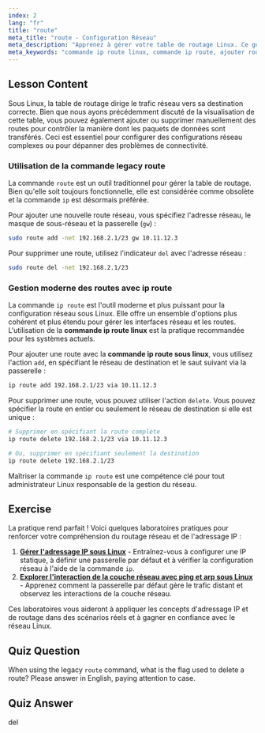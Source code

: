```yaml
---
index: 2
lang: "fr"
title: "route"
meta_title: "route - Configuration Réseau"
meta_description: "Apprenez à gérer votre table de routage Linux. Ce guide couvre l'ajout et la suppression de routes réseau en utilisant la commande moderne 'ip route' et la commande héritée 'route'."
meta_keywords: "commande ip route linux, commande ip route, ajouter route, supprimer route, table de routage, routage réseau, réseau linux, ip route"
---
```


## Lesson Content

Sous Linux, la table de routage dirige le trafic réseau vers sa destination correcte. Bien que nous ayons précédemment discuté de la visualisation de cette table, vous pouvez également ajouter ou supprimer manuellement des routes pour contrôler la manière dont les paquets de données sont transférés. Ceci est essentiel pour configurer des configurations réseau complexes ou pour dépanner des problèmes de connectivité.

### Utilisation de la commande legacy route

La commande `route` est un outil traditionnel pour gérer la table de routage. Bien qu'elle soit toujours fonctionnelle, elle est considérée comme obsolète et la commande `ip` est désormais préférée.

Pour ajouter une nouvelle route réseau, vous spécifiez l'adresse réseau, le masque de sous-réseau et la passerelle (`gw`) :

```bash
sudo route add -net 192.168.2.1/23 gw 10.11.12.3
```

Pour supprimer une route, utilisez l'indicateur `del` avec l'adresse réseau :

```bash
sudo route del -net 192.168.2.1/23
```

### Gestion moderne des routes avec ip route

La commande `ip route` est l'outil moderne et plus puissant pour la configuration réseau sous Linux. Elle offre un ensemble d'options plus cohérent et plus étendu pour gérer les interfaces réseau et les routes. L'utilisation de la **commande ip route linux** est la pratique recommandée pour les systèmes actuels.

Pour ajouter une route avec la **commande ip route sous linux**, vous utilisez l'action `add`, en spécifiant le réseau de destination et le saut suivant via la passerelle :

```bash
ip route add 192.168.2.1/23 via 10.11.12.3
```

Pour supprimer une route, vous pouvez utiliser l'action `delete`. Vous pouvez spécifier la route en entier ou seulement le réseau de destination si elle est unique :

```bash
# Supprimer en spécifiant la route complète
ip route delete 192.168.2.1/23 via 10.11.12.3

# Ou, supprimer en spécifiant seulement la destination
ip route delete 192.168.2.1/23
```

Maîtriser la commande `ip route` est une compétence clé pour tout administrateur Linux responsable de la gestion du réseau.

## Exercise

La pratique rend parfait ! Voici quelques laboratoires pratiques pour renforcer votre compréhension du routage réseau et de l'adressage IP :

1.  **[Gérer l'adressage IP sous Linux](https://labex.io/fr/labs/comptia-manage-ip-addressing-in-linux-592736)** - Entraînez-vous à configurer une IP statique, à définir une passerelle par défaut et à vérifier la configuration réseau à l'aide de la commande `ip`.
2.  **[Explorer l'interaction de la couche réseau avec ping et arp sous Linux](https://labex.io/fr/labs/comptia-explore-network-layer-interaction-with-ping-and-arp-in-linux-592746)** - Apprenez comment la passerelle par défaut gère le trafic distant et observez les interactions de la couche réseau.

Ces laboratoires vous aideront à appliquer les concepts d'adressage IP et de routage dans des scénarios réels et à gagner en confiance avec le réseau Linux.

## Quiz Question

When using the legacy `route` command, what is the flag used to delete a route? Please answer in English, paying attention to case.

## Quiz Answer

del
